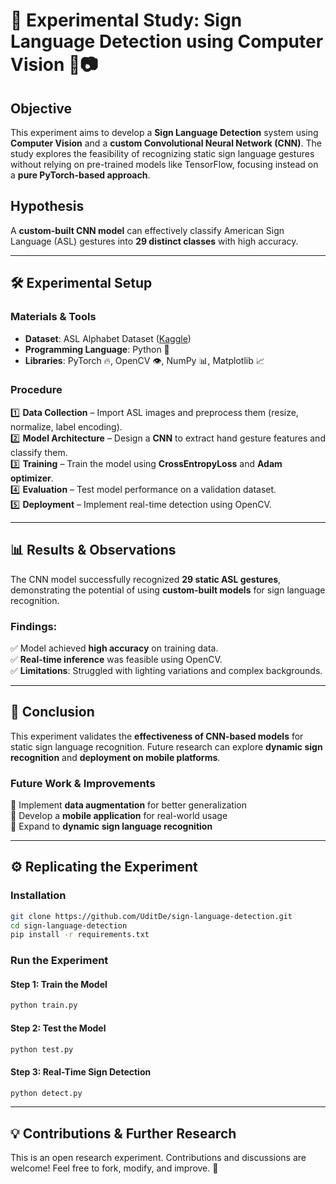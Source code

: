 # **🧪 Experimental Study: Sign Language Detection using Computer Vision** 🤟📷  

## **Objective**  
This experiment aims to develop a **Sign Language Detection** system using **Computer Vision** and a **custom Convolutional Neural Network (CNN)**. The study explores the feasibility of recognizing static sign language gestures without relying on pre-trained models like TensorFlow, focusing instead on a **pure PyTorch-based approach**.  

## **Hypothesis**  
A **custom-built CNN model** can effectively classify American Sign Language (ASL) gestures into **29 distinct classes** with high accuracy.  

---

## **🛠 Experimental Setup**  

### **Materials & Tools**  
- **Dataset**: ASL Alphabet Dataset ([Kaggle](https://www.kaggle.com/datasets/grassknoted/asl-alphabet))  
- **Programming Language**: Python 🐍  
- **Libraries**: PyTorch 🔥, OpenCV 👁, NumPy 📊, Matplotlib 📈  

### **Procedure**  
1️⃣ **Data Collection** – Import ASL images and preprocess them (resize, normalize, label encoding).  
2️⃣ **Model Architecture** – Design a **CNN** to extract hand gesture features and classify them.  
3️⃣ **Training** – Train the model using **CrossEntropyLoss** and **Adam optimizer**.  
4️⃣ **Evaluation** – Test model performance on a validation dataset.  
5️⃣ **Deployment** – Implement real-time detection using OpenCV.  

---

## **📊 Results & Observations**  
The CNN model successfully recognized **29 static ASL gestures**, demonstrating the potential of using **custom-built models** for sign language recognition.  

### **Findings:**  
✅ Model achieved **high accuracy** on training data.  
✅ **Real-time inference** was feasible using OpenCV.  
✅ **Limitations**: Struggled with lighting variations and complex backgrounds.  

---

## **📌 Conclusion**  
This experiment validates the **effectiveness of CNN-based models** for static sign language recognition. Future research can explore **dynamic sign recognition** and **deployment on mobile platforms**.  

### **Future Work & Improvements**  
🔹 Implement **data augmentation** for better generalization  
🔹 Develop a **mobile application** for real-world usage  
🔹 Expand to **dynamic sign language recognition**  

---

## **⚙️ Replicating the Experiment**  

### **Installation**  
```bash  
git clone https://github.com/UditDe/sign-language-detection.git  
cd sign-language-detection  
pip install -r requirements.txt  
```

### **Run the Experiment**  

#### **Step 1: Train the Model**  
```python  
python train.py  
```
#### **Step 2: Test the Model**  
```python  
python test.py  
```
#### **Step 3: Real-Time Sign Detection**  
```python  
python detect.py  
```

---

## **💡 Contributions & Further Research**  
This is an open research experiment. Contributions and discussions are welcome! Feel free to fork, modify, and improve. 🚀  
